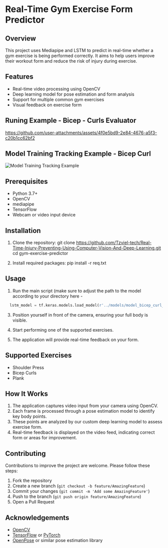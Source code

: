 # Real-Time Gym Exercise Form Predictor

## Overview

This project uses Mediapipe and LSTM to predict in real-time whether a gym exercise is being performed correctly. It aims to help users improve their workout form and reduce the risk of injury during exercise.

## Features

- Real-time video processing using OpenCV
- Deep learning model for pose estimation and form analysis
- Support for multiple common gym exercises
- Visual feedback on exercise form

## Runing Example - Bicep - Curls Evaluator


https://github.com/user-attachments/assets/4f0e5bd9-2e84-4676-a5f3-c20b1cc62bf2

## Model Training Tracking Example - Bicep Curl


![Model Training Tracking Example](https://github.com/user-attachments/assets/1aa3383b-8350-454b-add2-0a08fcf3ab25)

## Prerequisites

- Python 3.7+
- OpenCV
- mediapipe
- TensorFlow 
- Webcam or video input device

## Installation

1. Clone the repository:
git clone https://github.com/Tzviel-tech/Real-Time-Injury-Preventing-Using-Computer-Vision-And-Deep-Learning.git cd gym-exercise-predictor


2. Install required packages:
pip install -r req.txt


## Usage

1. Run the main script (make sure to adjust the path to the model according to your directory here -
 ```python
   lstm_model = tf.keras.models.load_model(r'../models/model_bicep_curl_complete.keras'))
 ```

3. Position yourself in front of the camera, ensuring your full body is visible.

4. Start performing one of the supported exercises.

5. The application will provide real-time feedback on your form.

## Supported Exercises

- Shoulder Press
- Bicep Curls
- Plank

## How It Works

1. The application captures video input from your camera using OpenCV.
2. Each frame is processed through a pose estimation model to identify key body points.
3. These points are analyzed by our custom deep learning model to assess exercise form.
4. Real-time feedback is displayed on the video feed, indicating correct form or areas for improvement.

## Contributing

Contributions to improve the project are welcome. Please follow these steps:

1. Fork the repository
2. Create a new branch (`git checkout -b feature/AmazingFeature`)
3. Commit your changes (`git commit -m 'Add some AmazingFeature'`)
4. Push to the branch (`git push origin feature/AmazingFeature`)
5. Open a Pull Request


## Acknowledgements

- [OpenCV](https://opencv.org/)
- [TensorFlow](https://www.tensorflow.org/) or [PyTorch](https://pytorch.org/)
- [OpenPose](https://github.com/CMU-Perceptual-Computing-Lab/openpose) or similar pose estimation library
